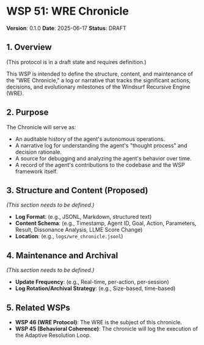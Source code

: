 # WSP 51: WRE Chronicle

**Version**: 0.1.0
**Date**: 2025-06-17
**Status**: DRAFT

## 1. Overview

(This protocol is in a draft state and requires definition.)

This WSP is intended to define the structure, content, and maintenance of the "WRE Chronicle," a log or narrative that tracks the significant actions, decisions, and evolutionary milestones of the Windsurf Recursive Engine (WRE).

## 2. Purpose

The Chronicle will serve as:
-   An auditable history of the agent's autonomous operations.
-   A narrative log for understanding the agent's "thought process" and decision rationale.
-   A source for debugging and analyzing the agent's behavior over time.
-   A record of the agent's contributions to the codebase and the WSP framework itself.

## 3. Structure and Content (Proposed)

*(This section needs to be defined.)*

-   **Log Format**: (e.g., JSONL, Markdown, structured text)
-   **Content Schema**: (e.g., Timestamp, Agent ID, Goal, Action, Parameters, Result, Dissonance Analysis, LLME Score Change)
-   **Location**: (e.g., `logs/wre_chronicle.jsonl`)

## 4. Maintenance and Archival

*(This section needs to be defined.)*

-   **Update Frequency**: (e.g., Real-time, per-action, per-session)
-   **Log Rotation/Archival Strategy**: (e.g., Size-based, time-based)

## 5. Related WSPs

-   **WSP 46 (WRE Protocol)**: The WRE is the subject of this chronicle.
-   **WSP 45 (Behavioral Coherence)**: The chronicle will log the execution of the Adaptive Resolution Loop. 